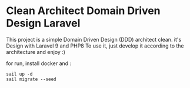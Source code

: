 
# Clean Architect Domain Driven Design Laravel

This project is a simple Domain Driven Design (DDD)  architect clean. 
it's Design with Laravel 9 and PHP8
To use it, just develop it according to the architecture and enjoy :)


for run, install docker and :

```
sail up -d
sail migrate --seed
```

